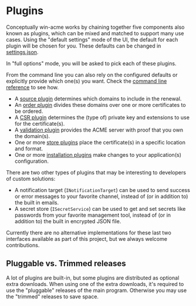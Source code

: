---
---
# Plugins

Conceptually win-acme works by chaining together five components also known as plugins, which can be 
mixed and matched to support many use cases. Using the "default settings" mode of the UI, the default 
for each plugin will be chosen for you. These defaults can be changed in [settings.json](/reference/settings). 

In "full options" mode, you will be asked to pick each of these plugins. 

From the command line you can also rely on the configured defaults or explicitly provide which 
one(s) you want. Check the [command line reference](/reference/cli) to see how.

- A [source plugin](/reference/plugins/source/) determines which domains to include in the renewal.
- An [order plugin](/reference/plugins/order/) divides these domains over one or more certificates to be ordered.
- A [CSR plugin](/reference/plugins/csr/) determines the (type of) private key and extensions to use for the certificate(s).
- A [validation plugin](/reference/plugins/validation/) provides the ACME server with proof that you own the domain(s).
- One or more [store plugins](/reference/plugins/store/) place the certificate(s) in a specific location and format.
- One or more [installation plugins](/reference/plugins/installation/) make changes to your application(s) configuration.

There are two other types of plugins that may be interesting to developers of custom solutions:

- A notification target (`INotificationTarget`) can be used to send success or error messages to your favorite channel, instead of (or in addition to) the built in emails.
- A secret store (`ISecretService`) can be used to get and set secrets like passwords from your favorite management tool, instead of (or in addition to) the built in encrypted JSON file.

Currently there are no alternative implementations for these last two interfaces available as part of this project, but we always welcome contributions.

## Pluggable vs. Trimmed releases

A lot of plugins are built-in, but some plugins are distributed as optional extra downloads. 
When using one of the extra downloads, it's required to use the "pluggable" releases of the 
main program. Otherwise you may use the "trimmed" releases to save space.